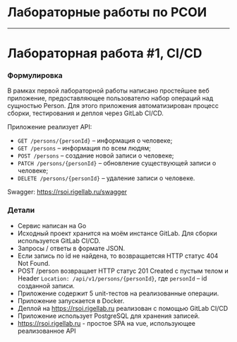 # Лабораторные работы по РСОИ

---

# Лабораторная работа #1, CI/CD

### Формулировка

В рамках первой лабораторной работы написано простейшее веб приложение, 
предоставляющее пользователю набор операций над сущностью Person. 
Для этого приложения автоматизирован процесс сборки, тестирования и деплоя через GitLab CI/CD.

Приложение реализует API:

* `GET /persons/{personId}` – информация о человеке;
* `GET /persons` – информация по всем людям;
* `POST /persons` – создание новой записи о человеке;
* `PATCH /persons/{personId}` – обновление существующей записи о человеке;
* `DELETE /persons/{personId}` – удаление записи о человеке.

Swagger: https://rsoi.rigellab.ru/swagger

### Детали

* Сервис написан на Go
* Исходный проект хранится на моём инстансе GitLab. Для сборки используется GitLab CI/CD.
* Запросы / ответы в формате JSON.
* Если запись по id не найдена, то возвращаетсяя HTTP статус 404 Not Found.
* POST /person возвращает HTTP статус 201 Created с пустым телом и
  Header `Location: /api/v1/persons/{personId}`, где `personId` – id созданной записи.
* Приложение содержит 5 unit-тестов на реализованные операции.
* Приложение запускается в Docker.
* Деплой на https://rsoi.rigellab.ru реализован с помощью GitLab CI/CD
* Приложение использует PostgreSQL  для хранения записей.
* https://rsoi.rigellab.ru - простое SPA на vue, использующее реализованное API
